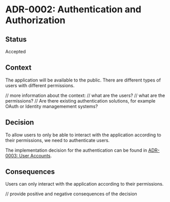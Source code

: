 # ADR-0002: Authentication and Authorization

## Status

Accepted

## Context

The application will be available to the public.
There are different types of users with different permissions.

// more information about the context:
// what are the users?
// what are the permissions?
// Are there existing authentication solutions, for example OAuth or Identity managemement systems?

## Decision

To allow users to only be able to interact with the application according to their permissions, we need to authenticate users.

The implementation decision for the authentication can be found in [ADR-0003: User Accounts](0003-user-accounts.md).

## Consequences

Users can only interact with the application according to their permissions.

// provide positive and negative consequences of the decision
